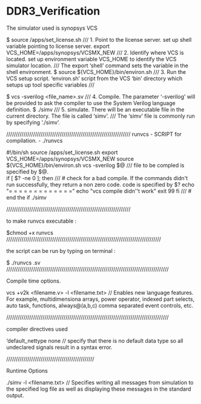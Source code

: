 # DDR3_Verification

The simulator used is synopsys VCS

$ source /apps/set_license.sh              /// 1. Point to the license server. set up shell variable pointing to license server. 
export VCS_HOME=/apps/synopsys/VCSMX_NEW  /// 2. Identify where VCS is located. set up environment variable VCS_HOME to identify the VCS simulator location.
                                         /// The export ‘shell’ command sets the variable in the shell environment. 
$ source ${VCS_HOME}/bin/environ.sh     /// 3. Run the VCS setup script. ‘environ.sh’ script from the VCS ‘bin’ directory which setups up tool specific variables
                                       /// 
 
 $ vcs -sverilog <file_name>.sv      /// 4. Compile. The parameter ‘-sverilog’ will be provided to ask the compiler to use the System Verilog language definition.
 $ ./simv                           /// 5. simulate. There will be an executable file in the current directory. The file is called ‘simv’. 
                                   /// The ‘simv’ file is commonly run by specifying ‘./simv’.
                                   
///////////////////////////////////////////////////////////////// runvcs - SCRIPT for compilation. - ./runvcs  

#!/bin/sh
source /apps/set_license.sh
export VCS_HOME=/apps/synopsys/VCSMX_NEW
source ${VCS_HOME}/bin/environ.sh
vcs -sverilog $@               ///   file to be compled is specified by $@.        
if [ $? -ne 0 ]; then          /// # check for a bad compile. If the commands didn't run successfully, they return a non zero code. code is specified by $?
    echo "= = = = = = = = = = = = ="
    echo "vcs compile didn''t work"
    exit 99
fi                           /// # end the if
./simv

 /////////////////////////////////////////////////////////////////
 
 to make runvcs executable :
 
 $chmod +x runvcs
 /////////////////////////////////////////////////////////////////////////////////
 
 the script can be run by typing on terminal :
 
 $ ./runvcs <filename>.sv
 /////////////////////////////////////////////////////////////////////////////////////
 
 Compile time options. 
 
 vcs +v2k <filename.v> -l <filename.txt> // Enables new language features. For example, multidimensiona arrays, power operator, indexed part selects, auto task, functions, always@(a,b,c) comma separated event controls, etc.  
 
 /////////////////////////////////////////////////////////////////////////////////////
 
 compiler directives used 
 
‘default_nettype none // specify that there is no default data type so all undeclared signals result in a syntax error. 

 //////////////////////////////////////////////
 
 Runtime Options
 
 ./simv -l <filename.txt> // Specifies writing all messages from simulation to the specified log file as well as displaying these messages in the standard output.
 
